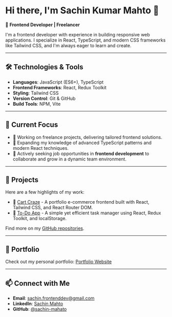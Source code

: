# Hi there, I'm Sachin Kumar Mahto 👋  

🎯 **Frontend Developer | Freelancer**  

I'm a frontend developer with experience in building responsive web applications. I specialize in React, TypeScript, and modern CSS frameworks like Tailwind CSS, and I'm always eager to learn and create.

---

## 🛠️ Technologies & Tools  
- **Languages**: JavaScript (ES6+), TypeScript  
- **Frontend Frameworks**: React, Redux Toolkit  
- **Styling**: Tailwind CSS  
- **Version Control**: Git & GitHub  
- **Build Tools**: NPM, Vite  

---

## 🌟 Current Focus  
- 🔨 Working on freelance projects, delivering tailored frontend solutions.  
- 🌱 Expanding my knowledge of advanced TypeScript patterns and modern React techniques.  
- 💼 Actively seeking job opportunities in **frontend development** to collaborate and grow in a dynamic team environment.  

---

## 🚀 Projects  
Here are a few highlights of my work:  
- 🛒 [Cart Craze](https://cart-craze.netlify.app/) - A portfolio e-commerce frontend built with React, Tailwind CSS, and React Router DOM.  
- 📝 [To-Do App](https://sachin-get-it-done.netlify.app/) - A simple yet efficient task manager using React, Redux Toolkit, and localStorage.   

Find more on my [GitHub repositories](https://github.com/sachin-mahato).

---

## 💼 Portfolio  
Check out my personal portfolio: [Portfolio Website](https://sachin-mahato.github.io/portfolio/)  

---

## 📫 Connect with Me  
- **Email**: sachin.frontenddev@gmail.com  
- **LinkedIn**: [Sachin Mahto](https://www.linkedin.com/in/sachinkumarmahato/)  
- **GitHub**: [@sachin-mahato](https://github.com/sachin-mahato)  

